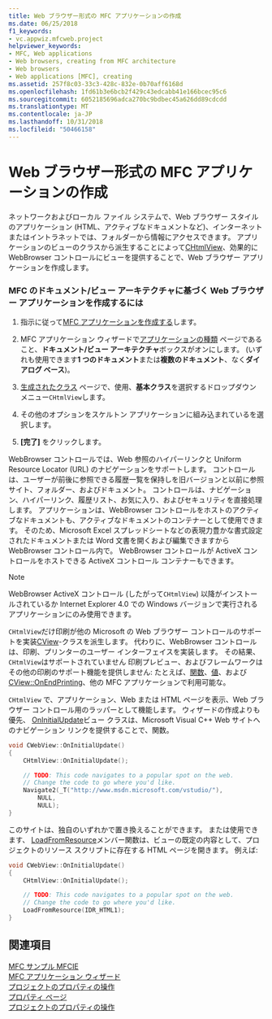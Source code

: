 ```yaml
---
title: Web ブラウザー形式の MFC アプリケーションの作成
ms.date: 06/25/2018
f1_keywords:
- vc.appwiz.mfcweb.project
helpviewer_keywords:
- MFC, Web applications
- Web browsers, creating from MFC architecture
- Web browsers
- Web applications [MFC], creating
ms.assetid: 257f8c03-33c3-428c-832e-0b70aff6168d
ms.openlocfilehash: 1fd61b3e6bcb2f429c43edcabb41e166bcec95c6
ms.sourcegitcommit: 6052185696adca270bc9bdbec45a626dd89cdcdd
ms.translationtype: MT
ms.contentlocale: ja-JP
ms.lasthandoff: 10/31/2018
ms.locfileid: "50466158"
---
```

# <a name="creating-a-web-browser-style-mfc-application"></a>Web ブラウザー形式の MFC アプリケーションの作成

ネットワークおよびローカル ファイル システムで、Web ブラウザー スタイルのアプリケーション (HTML、アクティブなドキュメントなど)、インターネットまたはイントラネットでは、フォルダーから情報にアクセスできます。 アプリケーションのビューのクラスから派生することによって[CHtmlView](../../mfc/reference/chtmlview-class.md)、効果的に WebBrowser コントロールにビューを提供することで、Web ブラウザー アプリケーションを作成します。

### <a name="to-create-a-web-browser-application-based-on-the-mfc-documentview-architecture"></a>MFC のドキュメント/ビュー アーキテクチャに基づく Web ブラウザー アプリケーションを作成するには

1. 指示に従って[MFC アプリケーションを作成する](../../mfc/reference/creating-an-mfc-application.md)します。

1. MFC アプリケーション ウィザードで[アプリケーションの種類](../../mfc/reference/application-type-mfc-application-wizard.md) ページであること、**ドキュメント/ビュー アーキテクチャ**ボックスがオンにします。 (いずれも使用できます**1 つのドキュメント**または**複数のドキュメント**、なく**ダイアログ ベース**)。

1. [生成されたクラス](../../mfc/reference/generated-classes-mfc-application-wizard.md) ページで、使用、**基本クラス**を選択するドロップダウン メニュー`CHtmlView`します。

1. その他のオプションをスケルトン アプリケーションに組み込まれているを選択します。

1. **[完了]** をクリックします。

WebBrowser コントロールでは、Web 参照のハイパーリンクと Uniform Resource Locator (URL) のナビゲーションをサポートします。 コントロールは、ユーザーが前後に参照できる履歴一覧を保持しを旧バージョンと以前に参照サイト、フォルダー、およびドキュメント。 コントロールは、ナビゲーション、ハイパーリンク、履歴リスト、お気に入り、およびセキュリティを直接処理します。 アプリケーションは、WebBrowser コントロールをホストのアクティブなドキュメントも、アクティブなドキュメントのコンテナーとして使用できます。 そのため、Microsoft Excel スプレッドシートなどの表現力豊かな書式設定されたドキュメントまたは Word 文書を開くおよび編集できますから WebBrowser コントロール内で。 WebBrowser コントロールが ActiveX コントロールをホストできる ActiveX コントロール コンテナーもできます。

> [!NOTE]
>  WebBrowser ActiveX コントロール (したがって`CHtmlView`) 以降がインストールされているか Internet Explorer 4.0 での Windows バージョンで実行されるアプリケーションにのみ使用できます。

`CHtmlView`だけ印刷が他の Microsoft の Web ブラウザー コントロールのサポートを実装[CView](../../mfc/reference/cview-class.md)-クラスを派生します。 代わりに、WebBrowser コントロールは、印刷、プリンターのユーザー インターフェイスを実装します。 その結果、`CHtmlView`はサポートされていません 印刷プレビュー、およびフレームワークはその他の印刷のサポート機能を提供しません: たとえば、[関数](../../mfc/reference/cview-class.md#onprepareprinting)、[値](../../mfc/reference/cview-class.md#onbeginprinting)、および[CView::OnEndPrinting](../../mfc/reference/cview-class.md#onendprinting)、他の MFC アプリケーションで利用可能な。

`CHtmlView` で、アプリケーション、Web または HTML ページを表示、Web ブラウザー コントロール用のラッパーとして機能します。 ウィザードの作成よりも優先、 [OnInitialUpdate](../../mfc/reference/cview-class.md#oninitialupdate)ビュー クラスは、Microsoft Visual C++ Web サイトへのナビゲーション リンクを提供することで、関数。

```cpp
void CWebView::OnInitialUpdate()
{
    CHtmlView::OnInitialUpdate();

    // TODO: This code navigates to a popular spot on the web.
    // Change the code to go where you'd like.
    Navigate2(_T("http://www.msdn.microsoft.com/vstudio/"),
        NULL,
        NULL);
}
```

このサイトは、独自のいずれかで置き換えることができます。 または使用できます、 [LoadFromResource](../../mfc/reference/chtmlview-class.md#loadfromresource)メンバー関数は、ビューの既定の内容として、プロジェクトのリソース スクリプトに存在する HTML ページを開きます。 例えば:

```cpp
void CWebView::OnInitialUpdate()
{
    CHtmlView::OnInitialUpdate();

    // TODO: This code navigates to a popular spot on the web.
    // Change the code to go where you'd like.
    LoadFromResource(IDR_HTML1);
}
```

## <a name="see-also"></a>関連項目

[MFC サンプル MFCIE](https://github.com/Microsoft/VCSamples)<br/>
[MFC アプリケーション ウィザード](../../mfc/reference/mfc-application-wizard.md)<br/>
[プロジェクトのプロパティの操作](../../ide/working-with-project-properties.md)<br/>
[プロパティ ページ](../../ide/property-pages-visual-cpp.md)<br/>
[プロジェクトのプロパティの操作](../../ide/working-with-project-properties.md)

